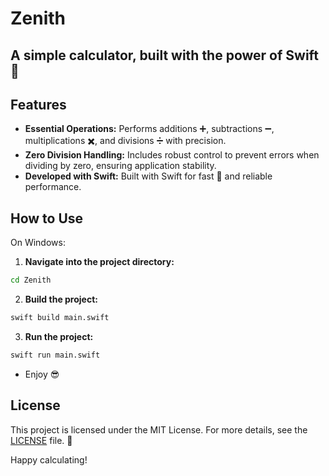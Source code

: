 # Zenith
A simple calculator, built with the power of **Swift**  💅
---

## Features

* **Essential Operations:** Performs additions ➕, subtractions ➖, multiplications ✖️, and divisions ➗ with precision.
* **Zero Division Handling:** Includes robust control to prevent errors when dividing by zero, ensuring application stability.
* **Developed with Swift:** Built with Swift for fast 🚀 and reliable performance.

## How to Use 

On Windows:
  1. **Navigate into the project directory:**
   ```bash
   cd Zenith
   ```
   2. **Build the project:**
   ```bash
   swift build main.swift
   ```
   3. **Run the project:**
   ```bash
   swift run main.swift
   ```
- Enjoy 😎 

## License

This project is licensed under the MIT License. For more details, see the [LICENSE](LICENSE) file. 📄

Happy calculating!